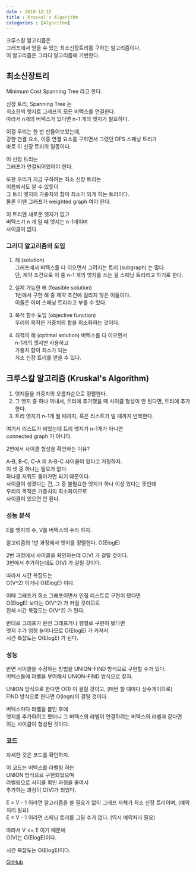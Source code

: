 ```yaml
---
date : 2019-12-15
title : Kruskal's Algorithm
categories : [Algorithm]
---
```


크루스칼 알고리즘은  
그래프에서 얻을 수 있는 최소신장트리를 구하는 알고리즘이다.  
이 알고리즘은 그리디 알고리즘에 기반한다.  

## 최소신장트리  

Minimum Cost Spanning Tree 라고 한다.  

신장 트리, Spanning Tree 는  
최소한의 엣지로 그래프의 모든 버텍스를 연결한다.  
따라서 n개의 버텍스가 있다면 n-1 개의 엣지가 필요하다.  

이걸 우리는 한 번 만들어보았는데,  
강한 연결 요소, 이중 연결 요소를 구하면서 그렸던 DFS 스패닝 트리가  
바로 이 신장 트리의 일종이다.  

이 신장 트리는  
그래프가 연결되어있어야 한다.  

또한 우리가 지금 구하려는 최소 신장 트리는  
이름에서도 알 수 있듯이  
그 트리 엣지의 가중치의 합이 최소가 되게 하는 트리이다.  
물론 이땐 그래프가 weighted graph 여야 한다.  

이 트리엔 새로운 엣지가 없고  
버텍스가 n 개 일 때 엣지는 n-1개이며  
사이클이 없다.  


### 그리디 알고리즘의 도입

1. 해 (solution)  
그래프에서 버텍스를 다 이으면서 그려지는 트리 (subgraph) 는 많다.  
단, 제약 조건으로 이 중 n-1 개의 엣지를 쓰는 걸 스패닝 트리라고 하기로 한다.  

2. 실제 가능한 해 (feasible solution)  
1번에서 구한 해 중 제약 조건에 걸리지 않은 이들이다.  
이들은 이미 스패닝 트리라고 부를 수 있다.  

3. 목적 함수 도입 (objective function)  
우리의 목적은 가중치의 합을 최소화하는 것이다.  

4. 최적의 해 (optimal solution)
버텍스를 다 이으면서  
n-1개의 엣지만 사용하고  
가중치 합이 최소가 되는  
최소 신장 트리를 얻을 수 있다.  


## 크루스칼 알고리즘 (Kruskal's Algorithm)  

1. 엣지들을 가중치의 오름차순으로 정렬한다.  
2. 그 엣지 중 하나 꺼내서, 트리에 추가했을 때 사이클 형성이 안 된다면, 트리에 추가한다.  
3. 트리 엣지가 n-1개 될 때까지, 혹은 리스트가 빌 때까지 반복한다.  

여기서 리스트가 비었는데 트리 엣지가 n-1개가 아니면  
connected graph 가 아니다.  

2번에서 사이클 형성을 확인하는 이유?  

A-B, B-C, C-A 의 A-B-C 사이클이 있다고 가정하자.  
이 셋 중 하나는 필요가 없다.  
하나를 지워도 돌아가면 되기 때문이다.  
사이클이 생겼다는 건, 그 중 불필요한 엣지가 하나 이상 있다는 뜻인데  
우리의 목적은 가중치의 최소화이므로  
사이클이 있으면 안 된다.  

### 성능 분석 

E를 엣지의 수, V를 버텍스의 수라 하자.  

알고리즘의 1번 과정에서 엣지를 정렬한다. 
O(ElogE)  

2번 과정에서 사이클을 확인하는데 O(V) 가 걸릴 것이다.  
3번에서 추가하는데도 O(V) 가 걸릴 것이다.  

따라서 시간 복잡도는  
O(V^2) 이거나 O(ElogE) 이다.  

이때 그래프가 희소 그래프이면서 인접 리스트로 구현이 됐다면  
O(ElogE) 보다는 O(V^2) 가 커질 것이므로  
전체 시간 복잡도는 O(V^2) 가 된다.  

반대로 그래프가 완전 그래프거나 행렬로 구현이 됐다면  
엣지 수가 엄청 늘어나므로 O(ElogE) 가 커져서  
시간 복잡도는 O(ElogE) 가 된다.  

### 성능 

반면 사이클을 수정하는 방법을 UNION-FIND 방식으로 구현할 수가 있다.  
버텍스들에 라벨을 부여해서 UNION-FIND 방식으로 찾자.  

UNION 방식으로 한다면 O(1) 이 걸릴 것이고, (매번 할 때마다 상수개이므로)  
FIND 방식으로 한다면 O(logn)이 걸릴 것이다.  

버텍스마다 라벨을 붙인 후에  
엣지를 추가하려고 봤더니 그 버텍스의 라벨이 연결하려는 버텍스의 라벨과 같다면  
이는 사이클이 형성된 것이다.  

### 코드

자세한 것은 코드를 확인하자.  

이 코드는 버텍스를 라벨링 하는  
UNION 방식으로 구현되었으며  
라벨링으로 사이클 확인 과정을 줄여서  
추가하는 과정이 O(V)가 되었다.  

E = V - 1 이라면 알고리즘을 쓸 필요가 없이 그래프 자체가 최소 신장 트리이며, (예외처리 필요)  
E < V - 1 이라면 스패닝 트리를 그릴 수가 없다. (역시 예외처리 필요)  

따라서 V <= E 이기 때문에  
O(V)는 O(ElogE)이다.  

시간 복잡도는 O(ElogE)이다.  

[GitHub](https://github.com/jkjan/Algorithm/blob/master/Graph%20Algorithm/07.%20Kruskal's%20Algorithm/Kruskal's%20Algorithm.cpp)
